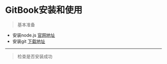 #  GitBook安装和使用

>基本准备
- 安装node.js [官网地址](https://nodejs.org/en/)
- 安装git   [下载地址](https://git-scm.com/)

---

> 检查是否安装成功
